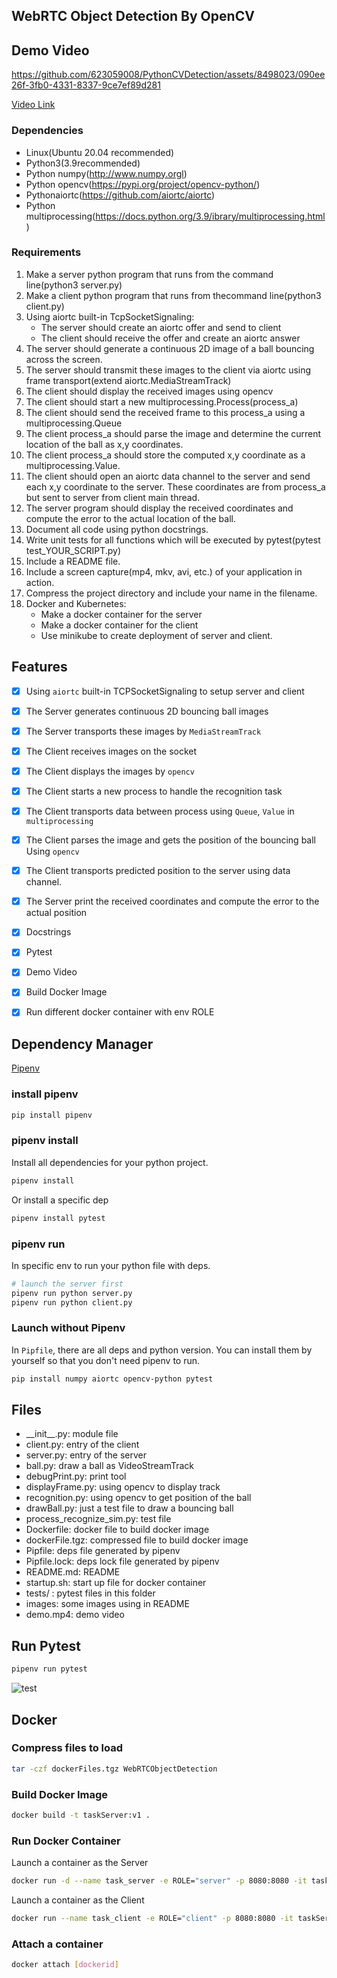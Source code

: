 ## WebRTC Object Detection By OpenCV

## Demo Video

https://github.com/623059008/PythonCVDetection/assets/8498023/090ee26f-3fb0-4331-8337-9ce7ef89d281


[Video Link](https://pitt-my.sharepoint.com/:v:/g/personal/tar118_pitt_edu/Ea8a5zplTHhHpVK-OTAzrZEBADeEA9BtdW__y7CLSq8r2w?e=mPH6Vl)

### Dependencies
- Linux(Ubuntu 20.04 recommended)
- Python3(3.9recommended)
- Python numpy(http://www.numpy.orgl)
- Python opencv(https://pypi.org/project/opencv-python/)
- Pythonaiortc(https://github.com/aiortc/aiortc)
- Python multiprocessing(https://docs.python.org/3.9/ibrary/multiprocessing.html)

### Requirements
1. Make a server python program that runs from the command line(python3 server.py)
2. Make a client python program that runs from thecommand line(python3 client.py)
3. Using aiortc built-in TcpSocketSignaling:
   - The server should create an aiortc offer and send to client
   - The client should receive the offer and create an aiortc answer
4. The server should generate a continuous 2D image of a ball bouncing across the screen.
5. The server should transmit these images to the client via aiortc using frame transport(extend aiortc.MediaStreamTrack)
6. The client should display the received images using opencv
7. The client should start a new multiprocessing.Process(process_a)
8. The client should send the received frame to this process_a using a multiprocessing.Queue
9. The client process_a should parse the image and determine the current location of the ball as x,y coordinates.
10. The client process_a should store the computed x,y coordinate as a multiprocessing.Value.
11. The client should open an aiortc data channel to the server and send each x,y coordinate to the server.
These coordinates are from process_a but sent to server from client main thread.
1.  The server program should display the received coordinates and compute the error to the actual location of the ball.
2.  Document all code using python docstrings.
3.  Write unit tests for all functions which will be executed by pytest(pytest test_YOUR_SCRIPT.py)
4.  Include a README file.
5.  Include a screen capture(mp4, mkv, avi, etc.) of your application in action.
6.  Compress the project directory and include your name in the filename. 
7.  Docker and Kubernetes:
    - Make a docker container for the server
    - Make a docker container for the client
    - Use minikube to create deployment of server and client.

## Features

* [x] Using `aiortc` built-in TCPSocketSignaling to setup server and client

* [x] The Server generates continuous 2D bouncing ball images

* [x] The Server transports these images by `MediaStreamTrack`

* [x] The Client receives images on the socket

* [x] The Client displays the images by `opencv`

* [x] The Client starts a new process to handle the recognition task

* [x] The Client transports data between process using `Queue`, `Value` in `multiprocessing`

* [x] The Client parses the image and gets the position of the bouncing ball Using `opencv`

* [x] The Client transports predicted position to the server using data channel.

* [x] The Server print the received coordinates and compute the error to the actual position

* [x] Docstrings

* [x] Pytest

* [x] Demo Video

* [x] Build Docker Image

* [x] Run different docker container with env ROLE


## Dependency Manager
[Pipenv](https://docs.pipenv.org/install/#installing-packages-for-your-project)

### install pipenv
```bash
pip install pipenv
```

### pipenv install
Install all dependencies for your python project.
```bash
pipenv install
```

Or install a specific dep
```bash
pipenv install pytest
```

### pipenv run
In specific env to run your python file with deps.
```bash
# launch the server first
pipenv run python server.py
pipenv run python client.py
```

### Launch without Pipenv
In `Pipfile`, there are all deps and python version.
You can install them by yourself so that you don't need pipenv to run.
```bash
pip install numpy aiortc opencv-python pytest
```

## Files
- \_\_init\_\_.py: module file
- client.py: entry of the client
- server.py: entry of the server
- ball.py: draw a ball as VideoStreamTrack
- debugPrint.py: print tool
- displayFrame.py: using opencv to display track
- recognition.py: using opencv to get position of the ball
- drawBall.py: just a test file to draw a bouncing ball
- process_recognize_sim.py: test file
- Dockerfile: docker file to build docker image
- dockerFile.tgz: compressed file to build docker image
- Pipfile: deps file generated by pipenv
- Pipfile.lock: deps lock file generated by pipenv
- README.md: README
- startup.sh: start up file for docker container
- tests/ : pytest files in this folder
- images: some images using in README
- demo.mp4: demo video


## Run Pytest
```bash
pipenv run pytest
```
![test](images/test.png)

## Docker

### Compress files to load
```bash
tar -czf dockerFiles.tgz WebRTCObjectDetection
```

### Build Docker Image
```bash
docker build -t taskServer:v1 .
```

### Run Docker Container

Launch a container as the Server

```bash
docker run -d --name task_server -e ROLE="server" -p 8080:8080 -it taskServer:v1 bash
```

Launch a container as the Client

```bash
docker run --name task_client -e ROLE="client" -p 8080:8080 -it taskServer:v1 bash
```

### Attach a container

```bash
docker attach [dockerid]
```


